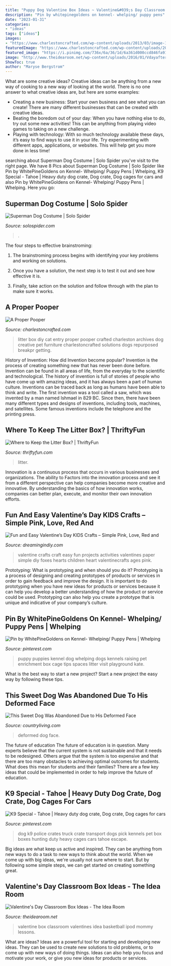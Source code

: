 ```yaml
---
title: "Puppy Dog Valentine Box Ideas ~ Valentine&#039;s Day Classroom Box Ideas"
description: "Pin by whitepinegoldens on kennel- whelping/ puppy pens"
date: "2023-01-31"
categories:
- "ideas"
tags: ["ideas"]
images:
- "https://www.charlestoncrafted.com/wp-content/uploads/2013/03/image-1.jpeg"
featuredImage: "https://www.charlestoncrafted.com/wp-content/uploads/2013/03/image-1.jpeg"
featured_image: "https://i.pinimg.com/736x/6a/36/1d/6a361d000ccd846fa911a044c56d9ddb--k-kennels-pet-transport.jpg"
image: "http://www.theidearoom.net/wp-content/uploads/2016/01/Vdayafter.jpg"
ShowToc: true
author: "Maryse Bergstrom"
---
```



What are some creative ideas?
Creative ideas can be anything from a new way of cooking to a new way of looking at the world. There is no one answer to what creative ideas are, but here are some examples: 
- Creating a new business: Start your own business and see what you can create! There are many different businesses that can be created with creative ideas.
- Beating the boredom out of your day: When you have nothing else to do, try out some new activities! This can be anything from playing video games to taking on a new challenge.
- Playing with technology: With so much technology available these days, it’s easy to find ways to use it in your life. Try experimenting with different apps, applications, or websites. This will help get you more done in less time!

	

		
searching about Superman Dog Costume | Solo Spider you've visit to the right page. We have 8 Pics about Superman Dog Costume | Solo Spider like Pin by WhitePineGoldens on Kennel- Whelping/ Puppy Pens | Whelping, K9 Special - Tahoe | Heavy duty dog crate, Dog crate, Dog cages for cars and also Pin by WhitePineGoldens on Kennel- Whelping/ Puppy Pens | Whelping. Here you go:
		
    
## Superman Dog Costume | Solo Spider

<img loading=lazy src="https://solospider.com/storage/2020/07/Superman-Dog-Costume.jpg" onerror="this.onerror=null;this.src='https://tse2.mm.bing.net/th?id=OIP.QwLxAgA1nJFq0Ep7bhTgvgHaKn&amp;pid=15.1';" alt="Superman Dog Costume | Solo Spider">

_Source: solospider.com_

>. 

	

The four steps to effective brainstroming:
1. The brainstroming process begins with identifying your key problems and working on solutions.
2. Once you have a solution, the next step is to test it out and see how effective it is.

3. Finally, take action on the solution and follow through with the plan to make sure it works.

    
## A Proper Pooper

<img loading=lazy src="https://www.charlestoncrafted.com/wp-content/uploads/2013/03/image-1.jpeg" onerror="this.onerror=null;this.src='https://tse1.mm.bing.net/th?id=OIP.k2Pirq4ivpC8HCYmXYU1zwHaFj&amp;pid=15.1';" alt="A Proper Pooper">

_Source: charlestoncrafted.com_

>litter box diy cat entry proper pooper crafted charleston archives dog creative pet furniture charlestoncrafted solutions dogs repurposed breakpr getting. 

	

History of Invention: How did Invention become popular?
Invention is the process of creating something new that has never been done before. Invention can be found in all areas of life, from the everyday to the scientific and technological. The history of invention is full of stories of people who have come up with amazing ideas, and it has always been a part of human culture. Inventions can be traced back as long as humans have been able to think and write. The first invention was a tool called a saw, which was invented by a man named Ishmael in 829 BC. Since then, there have been many different types and designs of inventions, including tools, machines, and satellites. Some famous inventions include the telephone and the printing press.

    
## Where To Keep The Litter Box? | ThriftyFun

<img loading=lazy src="https://img.thrfun.com/img/009/232/basement_litterbox_l5.jpg" onerror="this.onerror=null;this.src='https://tse1.mm.bing.net/th?id=OIP.LqLRTQts5n8umOroQL-fAAHaJ4&amp;pid=15.1';" alt="Where to Keep the Litter Box? | ThriftyFun">

_Source: thriftyfun.com_

>litter. 

	

Innovation is a continuous process that occurs in various businesses and organizations. The ability to Factors into the innovation process and see it from a different perspective can help companies become more creative and innovative. By understanding the basics of how innovation works, companies can better plan, execute, and monitor their own innovation efforts.

    
## Fun And Easy Valentine’s Day KIDS Crafts – Simple Pink, Love, Red And

<img loading=lazy src="https://dreamingindiy.com/wp-content/uploads/2018/01/Valentine-Foxes-Live-Craft-Love.jpg" onerror="this.onerror=null;this.src='https://tse3.mm.bing.net/th?id=OIP.vBq1amAj_IQ2e4CfdnjRsgHaLH&amp;pid=15.1';" alt="Fun and Easy Valentine’s Day KIDS Crafts – Simple Pink, Love, Red and">

_Source: dreamingindiy.com_

>valentine crafts craft easy fun projects activities valentines paper simple diy foxes hearts children heart valentinecrafts ages pink. 

	

Prototyping: What is prototyping and when should you do it?
Prototyping is a process of designing and creating prototypes of products or services in order to gain feedback and improve the design. It is important to do prototyping when you have new ideas for products or services because it can help you develop a better understanding of how the product or service could be used. Prototyping can also help you create a prototype that is unique and indicative of your company’s culture.

    
## Pin By WhitePineGoldens On Kennel- Whelping/ Puppy Pens | Whelping

<img loading=lazy src="https://i.pinimg.com/736x/3f/c4/a9/3fc4a96523ddd0452dfa22f97350b9c5--kennel-ideas-raising.jpg" onerror="this.onerror=null;this.src='https://tse1.mm.bing.net/th?id=OIP.fnAwUCsLh_Xyl2n-VlyrDQHaIZ&amp;pid=15.1';" alt="Pin by WhitePineGoldens on Kennel- Whelping/ Puppy Pens | Whelping">

_Source: pinterest.com_

>puppy puppies kennel dog whelping dogs kennels raising pet enrichment box cage tips spaces litter visit playground kate. 

	

What is the best way to start a new project?
Start a new project the easy way by following these tips.

    
## This Sweet Dog Was Abandoned Due To His Deformed Face

<img loading=lazy src="https://hips.hearstapps.com/clv.h-cdn.co/assets/17/09/1600x800/landscape-1488559435-deformed-dog.jpg?resize=1200:*" onerror="this.onerror=null;this.src='https://tse4.mm.bing.net/th?id=OIP.Hy9tqtSfAKepdCfv0PRLpQHaDt&amp;pid=15.1';" alt="This Sweet Dog Was Abandoned Due to His Deformed Face">

_Source: countryliving.com_

>deformed dog face. 

	

The future of education
The future of education is in question. Many experts believe that the current system is not sustainable and that it needs to be redesigned. Others argue that the system is too expensive and that there are too many obstacles to achieving optimal outcomes for students. What does this mean for students and their families?
There are a few key ideas that could be implemented in order to help improve the future of education.

    
## K9 Special - Tahoe | Heavy Duty Dog Crate, Dog Crate, Dog Cages For Cars

<img loading=lazy src="https://i.pinimg.com/736x/6a/36/1d/6a361d000ccd846fa911a044c56d9ddb--k-kennels-pet-transport.jpg" onerror="this.onerror=null;this.src='https://tse1.mm.bing.net/th?id=OIP.SfT-1glaBNhMQYBEa75mPAHaFt&amp;pid=15.1';" alt="K9 Special - Tahoe | Heavy duty dog crate, Dog crate, Dog cages for cars">

_Source: pinterest.com_

>dog k9 police crates truck crate transport dogs pick kennels pet box boxes hunting duty heavy cages cars tahoe escape. 

	

Big ideas are what keep us active and inspired. They can be anything from new ways to do a task to new ways to think about the world. When we come up with big ideas, we're usually not sure where to start. But by following some simple steps, we can get started on creating something great.

    
## Valentine&#039;s Day Classroom Box Ideas - The Idea Room

<img loading=lazy src="http://www.theidearoom.net/wp-content/uploads/2016/01/Vdayafter.jpg" onerror="this.onerror=null;this.src='https://tse4.mm.bing.net/th?id=OIP.c0u4K-vqX8iX0O6R4bvMsAHaJ3&amp;pid=15.1';" alt="Valentine&#039;s Day Classroom Box Ideas - The Idea Room">

_Source: theidearoom.net_

>valentine box classroom valentines idea basketball ipod mommy lessons. 

	

What are ideas?
Ideas are a powerful tool for starting and developing new ideas. They can be used to create new solutions to old problems, or to come up with new ways of doing things. Ideas can also help you focus and motivate your work, or give you new ideas for products or services.

